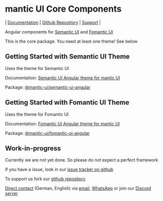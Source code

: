 # mantic UI Core Components

| [Documentation](https://mantic-ui.ky-programming.de) | [Github Repository](https://github.com/KY-Programming/mantic-ui) | [Support](https://support.ky-programming.de/) |

Angular components for [Semantic UI](https://semantic-ui.com/) and [Fomantic UI](https://fomantic-ui.com/)

This is the core package. You need at least one theme! See below

## Getting Started with Semantic UI Theme

Uses the theme for Semantic UI

Documentation: [Semantic UI Angular theme for mantic UI](https://mantic-ui.ky-programming.de/semantic/start) 

Package: [@mantic-ui/semantic-ui-angular](https://www.npmjs.com/package/@mantic-ui/semantic-ui-angular)

## Getting Started with Fomantic UI Theme

Uses the theme for Fomantic UI

Documentation: [Fomantic UI Angular theme for mantic UI](https://mantic-ui.ky-programming.de/fomantic/start) 

Package: [@mantic-ui/fomantic-ui-angular](https://www.npmjs.com/package/@mantic-ui/fomantic-ui-angular)

## Work-in-progress
Currently we are not yet done. So please do not expect a perfect framework

If you have a issue, look in our [issue tracker on github](https://github.com/KY-Programming/mantic-ui/issues)

To support us fork our [github repository](https://github.com/KY-Programming/mantic-ui)

[Direct contact](https://support.ky-programming.de/) (German, English) via [email](https://mail.support.ky-programming.de/), [WhatsApp](https://whatsapp.support.ky-programming.de/) or join our [Discord server](https://discord.mantic-ui.ky-programming.de/)

